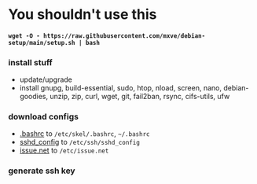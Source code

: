 # You shouldn't use this
#### ```wget -O - https://raw.githubusercontent.com/mxve/debian-setup/main/setup.sh | bash```

### install stuff
- update/upgrade
- install gnupg, build-essential, sudo, htop, nload, screen, nano, debian-goodies, unzip, zip, curl, wget, git, fail2ban, rsync, cifs-utils, ufw

### download configs
- [.bashrc](.bashrc) to ```/etc/skel/.bashrc```, ```~/.bashrc```
- [sshd_config](sshd_config) to ```/etc/ssh/sshd_config```
- [issue.net](issue.net) to ```/etc/issue.net```

### generate ssh key